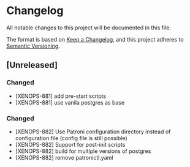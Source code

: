 # Changelog
All notable changes to this project will be documented in this file.

The format is based on [Keep a Changelog](https://keepachangelog.com/en/1.0.0/),
and this project adheres to [Semantic Versioning](https://semver.org/spec/v2.0.0.html).

## [Unreleased]

### Changed

* [XENOPS-881] add pre-start scripts
* [XENOPS-881] use vanila postgres as base

### Changed

* [XENOPS-882] Use Patroni configuration directory instead of configuration file (config file is still possible)
* [XENOPS-882] Support for post-init scripts
* [XENOPS-882] build for multiple versions of postgres
* [XENOPS-882] remove patronictl.yaml

